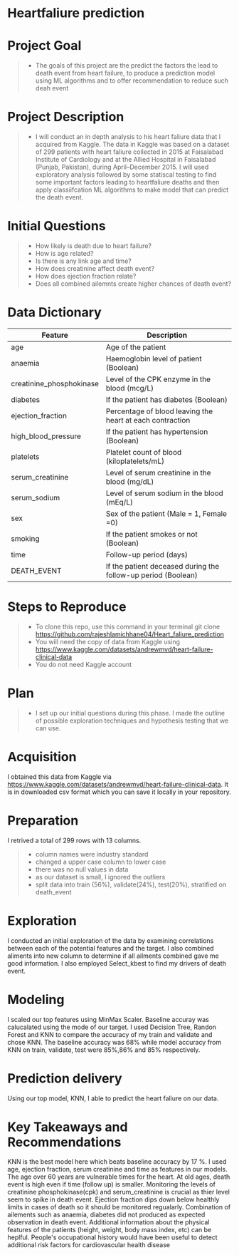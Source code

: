 # Heartfaliure prediction

# Project Goal
> - The goals of this project are the predict the factors the lead to death event from heart failure, to produce a prediction model using ML algorithms and to offer recommendation to reduce such deah event

# Project Description
> - I will conduct an in depth analysis to his heart faliure data that I acquired from Kaggle. The data in Kaggle was based on a dataset of 299 patients with heart faliure collected in 2015 at Faisalabad Institute of Cardiology and at the Allied Hospital in Faisalabad (Punjab, Pakistan), during April–December 2015. I will used exploratory analysis followed by some statiscal testing to find some important factors leading to heartfaliure deaths and then apply classiifcation ML algorithms to make model that can predict the death event.

# Initial Questions
> - How likely is death due to heart failure?
> - How is age related?
> - Is there is any link age and time?
> - How does creatinine affect death event?
> - How does ejection fraction relate?
> - Does all combined ailemnts create higher chances of death event?

# Data Dictionary
Feature|Description
-------|------------
age |Age of the patient 
anaemia|Haemoglobin level of patient (Boolean)
creatinine_phosphokinase|Level of the CPK enzyme in the blood (mcg/L)
diabetes|If the patient has diabetes (Boolean)
ejection_fraction| Percentage of blood leaving the heart at each contraction
high_blood_pressure| If the patient has hypertension (Boolean)
platelets|Platelet count of blood (kiloplatelets/mL)
serum_creatinine| Level of serum creatinine in the blood (mg/dL)
serum_sodium|Level of serum sodium in the blood (mEq/L)
sex|Sex of the patient (Male = 1, Female =0)
smoking|If the patient smokes or not (Boolean)
time|Follow-up period (days)
DEATH_EVENT| If the patient deceased during the follow-up period (Boolean)

# Steps to Reproduce
> - To clone this repo, use this command in your terminal git clone https://github.com/rajeshlamichhane04/Heart_faliure_prediction
> - You will need the copy of data from Kaggle using https://www.kaggle.com/datasets/andrewmvd/heart-failure-clinical-data
> - You do not need Kaggle account

# Plan
> - I set up our initial questions during this phase. I made the outline of possible exploration techniques and hypothesis testing that we can use.

# Acquisition
I obtained this data from Kaggle via https://www.kaggle.com/datasets/andrewmvd/heart-failure-clinical-data. It is in downloaded csv format which you can save it locally in your repository.

# Preparation
I retrived a total of 299 rows with 13 columns.
> - column names were industry standard
> - changed a upper case column to lower case
> - there was no null values in data
> - as our dataset is small, I ignored the outliers
> - split data into train (56%), validate(24%), test(20%), stratified on death_event

# Exploration
I conducted an initial exploration of the data by examining correlations between each of the potential features and the target. I also combined aliments into new column to determine if all ailments combined gave me good information. I also employed Select_kbest to find my drivers of death  event.

# Modeling
I scaled our top features using MinMax Scaler. Baseline accuray was calucalated using the mode of our target. I used Decision Tree, Randon Forest and KNN to compare the accuracy of my train and validate and chose KNN. The baseline accuracy was 68% while model accuracy from KNN on train, validate, test were 85%,86% and 85% respectively.

# Prediction delivery
Using our top model, KNN, I able to predict the heart faliure on our data.

# Key Takeaways and Recommendations
KNN is the best model here which beats baseline accuracy by 17 %. I used age, ejection fraction, serum creatinine and time as features in our models. The age over 60 years are vulnerable times for the heart. At old ages, death event is high even if time (follow up) is smaller. Monitoring the levels of creatinine phosphokinase(cpk) and serum_creatinine is crucial as thier level seem to spike in death event. Ejection fraction dips down below healthly limits in cases of death so it should be monitored regualarly. Combination of ailements such as anaemia, diabetes did not produced as expected observation in death event. Additional information about the physical features of the patients (height, weight, body mass index, etc) can be heplful. People's occupational history would have been useful to detect additional risk factors for cardiovascular health disease







 










